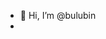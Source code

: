 - 👋 Hi, I’m @bulubin
- 
<!---
bulubin/bulubin is a ✨ special ✨ repository because its `README.md` (this file) appears on your GitHub profile.
You can click the Preview link to take a look at your changes.
--->
